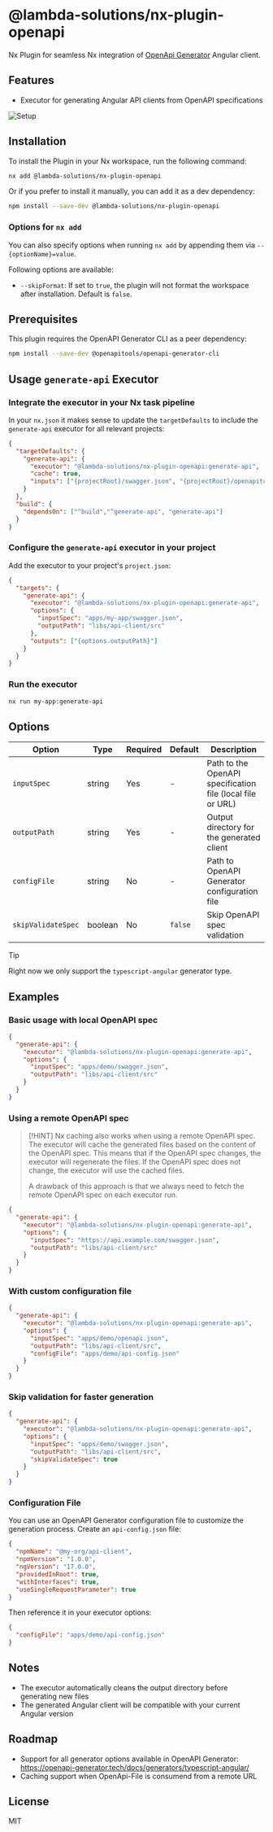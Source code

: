 # @lambda-solutions/nx-plugin-openapi
Nx Plugin for seamless Nx integration of [OpenApi Generator](https://openapi-generator.tech) Angular client.

## Features
* Executor for generating Angular API clients from OpenAPI specifications

![Setup](../../apps/docs/public/nx-plugin-openapi-setup.gif)

## Installation

To install the Plugin in your Nx workspace, run the following command:
```bash
nx add @lambda-solutions/nx-plugin-openapi
```

Or if you prefer to install it manually, you can add it as a dev dependency:
```bash
npm install --save-dev @lambda-solutions/nx-plugin-openapi
```
### Options for `nx add`
You can also specify options when running `nx add` by appending them via `--{optionName}=value`.

Following options are available:
- `--skipFormat`: If set to `true`, the plugin will not format the workspace after installation. Default is `false`.


## Prerequisites

This plugin requires the OpenAPI Generator CLI as a peer dependency:

```bash
npm install --save-dev @openapitools/openapi-generator-cli
```

## Usage `generate-api` Executor

### Integrate the executor in your Nx task pipeline
In your `nx.json` it makes sense to update the `targetDefaults` to include the `generate-api` executor for all relevant projects:

```json
{
  "targetDefaults": {
    "generate-api": {
      "executor": "@lambda-solutions/nx-plugin-openapi:generate-api",
      "cache": true,
      "inputs": ["{projectRoot}/swagger.json", "{projectRoot}/openapitools.json", "{projectRoot}/api-config.json"]
    }
  },
  "build": {
    "dependsOn": ["^build","^generate-api", "generate-api"]
  }
}
```

### Configure the `generate-api` executor in your project

Add the executor to your project's `project.json`:

```json
{
  "targets": {
    "generate-api": {
      "executor": "@lambda-solutions/nx-plugin-openapi:generate-api",
      "options": {
        "inputSpec": "apps/my-app/swagger.json",
        "outputPath": "libs/api-client/src"
      },
      "outputs": ["{options.outputPath}"]
    }
  }
}
```

### Run the executor

```bash
nx run my-app:generate-api
```

## Options

| Option | Type | Required | Default | Description |
|--------|------|----------|---------|-------------|
| `inputSpec` | string | Yes | - | Path to the OpenAPI specification file (local file or URL) |
| `outputPath` | string | Yes | - | Output directory for the generated client |
| `configFile` | string | No | - | Path to OpenAPI Generator configuration file |
| `skipValidateSpec` | boolean | No | `false` | Skip OpenAPI spec validation |

> [!TIP]
> Right now we only support the `typescript-angular` generator type.

## Examples

### Basic usage with local OpenAPI spec

```json
{
  "generate-api": {
    "executor": "@lambda-solutions/nx-plugin-openapi:generate-api",
    "options": {
      "inputSpec": "apps/demo/swagger.json",
      "outputPath": "libs/api-client/src"
    }
  }
}
```

### Using a remote OpenAPI spec
> [!HINT]
> Nx caching also works when using a remote OpenAPI spec. The executor will cache the generated files based on the content of the OpenAPI spec.
> This means that if the OpenAPI spec changes, the executor will regenerate the files.
> If the OpenAPI spec does not change, the executor will use the cached files.
> 
> A drawback of this approach is that we always need to fetch the remote OpenAPI spec on each executor run.


```json
{
  "generate-api": {
    "executor": "@lambda-solutions/nx-plugin-openapi:generate-api",
    "options": {
      "inputSpec": "https://api.example.com/swagger.json",
      "outputPath": "libs/api-client/src"
    }
  }
}
```

### With custom configuration file

```json
{
  "generate-api": {
    "executor": "@lambda-solutions/nx-plugin-openapi:generate-api",
    "options": {
      "inputSpec": "apps/demo/openapi.json",
      "outputPath": "libs/api-client/src",
      "configFile": "apps/demo/api-config.json"
    }
  }
}
```

### Skip validation for faster generation

```json
{
  "generate-api": {
    "executor": "@lambda-solutions/nx-plugin-openapi:generate-api",
    "options": {
      "inputSpec": "apps/demo/swagger.json",
      "outputPath": "libs/api-client/src",
      "skipValidateSpec": true
    }
  }
}
```

### Configuration File

You can use an OpenAPI Generator configuration file to customize the generation process. Create an `api-config.json` file:

```json
{
  "npmName": "@my-org/api-client",
  "npmVersion": "1.0.0",
  "ngVersion": "17.0.0",
  "providedInRoot": true,
  "withInterfaces": true,
  "useSingleRequestParameter": true
}
```

Then reference it in your executor options:

```json
{
  "configFile": "apps/demo/api-config.json"
}
```

## Notes

- The executor automatically cleans the output directory before generating new files
- The generated Angular client will be compatible with your current Angular version

## Roadmap
- Support for all generator options available in OpenAPI Generator: https://openapi-generator.tech/docs/generators/typescript-angular/
- Caching support when OpenApi-File is consumend from a remote URL



## License

MIT
